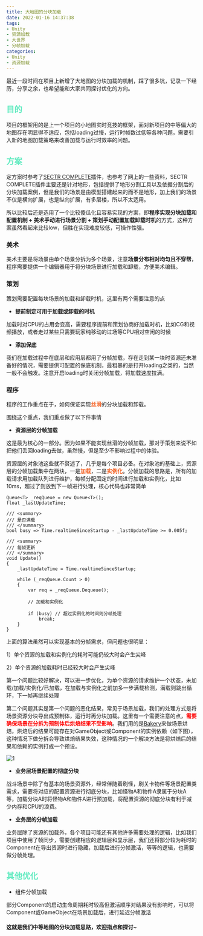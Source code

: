 ```yaml
---
title: 大地图的分块加载
date: 2022-01-16 14:37:38
tags:
- Unity
- 资源加载
- 大世界
- 分帧加载
categories:
- Unity
- 资源加载
---
```


最近一段时间在项目上新增了大地图的分块加载的机制，踩了很多坑，记录一下经历，分享之余，也希望能和大家共同探讨优化的方向。

## <font color=#64EBC1>目的</font>

项目的框架用的是上一个项目的小地图实时竞技的框架，面对新项目的中等偏大的地图存在明显得不适应，包括loading过慢，运行时帧数过低等各种问题，需要引入新的地图加载策略来改善加载与运行时效率的问题。

<!-- more -->

## <font color=#64EBC1>方案</font>

定方案时参考了[SECTR COMPLETE](https://assetstore.unity.com/packages/tools/terrain/sectr-complete-2019-144433)插件，也参考了网上的一些资料，SECTR COMPLETE插件主要还是针对地形，包括提供了地形分割工具以及依据分割后的分块加载案例，但是我们的场景是由模型搭建起来的而不是地形，加上我们的场景不仅是横向扩展，也是纵向扩展，有多层楼，所以不太适用。

所以比较后还是选用了一个比较傻瓜化且容易实现的方案，即**程序实现分块加载和配置机制 + 美术手动进行场景分割 + 策划手动配置加载卸载时机**的方式，这种方案虽然看起来比较low，但胜在实现难度较低，可操作性强。

### 美术

美术主要是将场景由单个场景分拆为多个场景，注意**场景分布相对均匀且不穿帮**，程序需要提供一个编辑器用于将分块场景进行加载和卸载，方便美术编辑。

### 策划

策划需要配置每块场景的加载和卸载时机，这里有两个需要注意的点

- **提前制定可用于加载或卸载的时机**

加载时对CPU的占用会变高，需要程序提前和策划协商好加载时机，比如CG和视频播放，或者走过某些只需要玩家纯移动的过场等CPU相对空闲的时候

- **添加保底**

我们在加载过程中在底层和应用层都用了分帧加载，存在走到某一块时资源还未准备好的情况，需要提供可配置的保底机制，最粗暴的是打开loading之类的，当然一般不会触发。注意开启loading时关闭分帧加载，将加载速度拉满。

### 程序

程序的工作重点在于，如何保证实现<font color=#F46224>**丝滑**</font>的分块加载和卸载。

围绕这个重点，我们重点做了以下件事情

- **资源层的分帧加载**

这是最为核心的一部分。因为如果不能实现丝滑的分帧加载，那对于策划来说不如把他们丢回loading去做，虽然慢，但是至少不影响过程中的体验。

资源层的对象池这些就不赘述了，几乎是每个项目必备。在对象池的基础上，资源层的分帧加载集中在两块，一是<font color=#F46224>**加载**</font>，二是<font color=#F46224>**实例化**</font>。分帧加载的思路是，所有的加载请求用加载队列进行维护，每帧分配固定的时间进行加载和实例化，比如10ms，超过了则放到下一帧进行处理，核心代码也非常简单

```CSharp
Queue<T> _reqQueue = new Queue<T>();
float _lastUpdateTime;

/// <summary>
/// 是否满载
/// </summary>
bool busy => Time.realtimeSinceStartup - _lastUpdateTime >= 0.005f;

/// <summary>
/// 每帧更新
/// </summary>
void Update()
{
    _lastUpdateTime = Time.realtimeSinceStartup;

    while (_reqQueue.Count > 0) 
    {
        var req = _reqQueue.Dequeue();
        
        // 加载和实例化

        if (busy) // 超过实例化的时间则分帧处理
            break;
    }
}

```

上面的算法虽然可以实现基本的分帧需求，但问题也很明显：

1）单个资源的加载和实例化的耗时可能仍较大时会产生尖峰

2）单个资源的加载耗时已经较大时会产生尖峰

第一个问题比较好解决，可以进一步优化，为单个资源的请求维护一个状态，未加载/加载/实例化/已加载，在加载与实例化之前加多一步满载检测，满载则跳出循环，下一帧再继续处理

第二个问题其实是第一个问题的恶化结果，常见于场景加载，我们的处理方式是将场景资源分块导出成预制体，运行时再分块加载。这里有一个需要注意的点，<font color=#FF0000>**需要确保场景在分拆为预制体后烘焙结果不受影响**</font>。我们用的是[Bakery](https://assetstore.unity.com/packages/tools/level-design/bakery-gpu-lightmapper-122218?locale=zh-CN)来做场景烘焙，烘焙后的结果可能存在对GameObject或Component的实例依赖（如下图），这种情况下做分拆会导致烘焙结果失效，这种情况的一个解决方法是将烘焙后的结果和依赖的实例打成一个预设。

![1](1.png)

- **业务层场景配置的彻底分块**

战斗场景中除了有基本的场景资源外，经常伴随着刷怪，刷关卡物件等场景配置类需求，需要将对应的配置资源进行彻底分块，比如怪物A和物件A隶属于分块A等，加载分块A时将怪物A和物件A进行预加载，将配置资源的彻底分块有利于减少内存和CPU的浪费。

- **业务层的分帧加载**

业务层除了资源的加载外，各个项目可能还有其他许多需要处理的逻辑，比如我们项目中使用了帧同步，需要创建相应的逻辑层和显示层，我们还将部分较为耗时的Component在导出资源时进行隐藏，加载后进行分帧激活，等等的逻辑，也需要做分帧处理。

## <font color=#64EBC1>其他优化</font>

- 组件分帧加载

部分Component的启动生命周期耗时较高但激活顺序对结果没有影响时，可以将Component或GameObject在场景加载后，进行延迟分帧激活


#### 这就是我们中等地图的分块加载思路，欢迎指点和探讨~